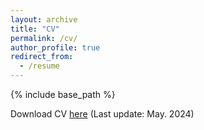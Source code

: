```yaml
---
layout: archive
title: "CV"
permalink: /cv/
author_profile: true
redirect_from:
  - /resume
---
```


{% include base_path %}

Download CV [here](https://zdivad.github.io/files/CV_ZHOUJunda.pdf) (Last update: May. 2024)
